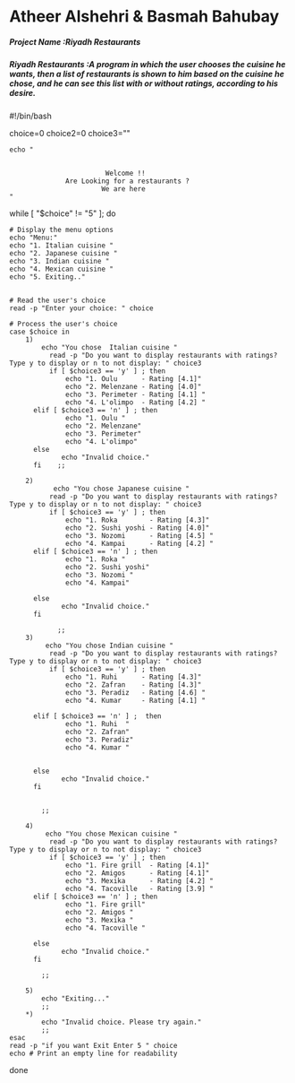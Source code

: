 # Atheer Alshehri & Basmah Bahubay
##### Project Name :Riyadh Restaurants

##### Riyadh Restaurants :A program in which the user chooses the cuisine he wants, then a list of restaurants is shown to him based on the cuisine he chose, and he can see this list with or without ratings, according to his desire.


#!/bin/bash

choice=0
choice2=0
choice3=""

    echo "


                            Welcome !!
                  Are Looking for a restaurants ?
                           We are here
    "
while [ "$choice" != "5" ]; do



    # Display the menu options
    echo "Menu:"
    echo "1. Italian cuisine "
    echo "2. Japanese cuisine "
    echo "3. Indian cuisine "
    echo "4. Mexican cuisine "
    echo "5. Exiting.."


    # Read the user's choice
    read -p "Enter your choice: " choice

    # Process the user's choice
    case $choice in
        1)
            echo "You chose  Italian cuisine "
              read -p "Do you want to display restaurants with ratings? Type y to display or n to not display: " choice3
              if [ $choice3 == 'y' ] ; then
                  echo "1. Oulu      - Rating [4.1]"
                  echo "2. Melenzane - Rating [4.0]"
                  echo "3. Perimeter - Rating [4.1] "
                  echo "4. L'olimpo  - Rating [4.2] "
          elif [ $choice3 == 'n' ] ; then
                  echo "1. Oulu "
                  echo "2. Melenzane"
                  echo "3. Perimeter"
                  echo "4. L'olimpo"
          else
                 echo "Invalid choice."
          fi    ;;

        2)
               echo "You chose Japanese cuisine "
              read -p "Do you want to display restaurants with ratings? Type y to display or n to not display: " choice3
              if [ $choice3 == 'y' ] ; then
                  echo "1. Roka        - Rating [4.3]"
                  echo "2. Sushi yoshi - Rating [4.0]"
                  echo "3. Nozomi      - Rating [4.5] "
                  echo "4. Kampai      - Rating [4.2] "
          elif [ $choice3 == 'n' ] ; then
                  echo "1. Roka "
                  echo "2. Sushi yoshi"
                  echo "3. Nozomi "
                  echo "4. Kampai"

          else
                 echo "Invalid choice."
          fi

                ;;
        3)
             echo "You chose Indian cuisine "
              read -p "Do you want to display restaurants with ratings? Type y to display or n to not display: " choice3
              if [ $choice3 == 'y' ] ; then
                  echo "1. Ruhi      - Rating [4.3]"
                  echo "2. Zafran    - Rating [4.3]"
                  echo "3. Peradiz   - Rating [4.6] "
                  echo "4. Kumar     - Rating [4.1] "

          elif [ $choice3 == 'n' ] ;  then
                  echo "1. Ruhi  "
                  echo "2. Zafran"
                  echo "3. Peradiz"
                  echo "4. Kumar "


          else
                 echo "Invalid choice."
          fi


            ;;    

        4)
             echo "You chose Mexican cuisine "
              read -p "Do you want to display restaurants with ratings? Type y to display or n to not display: " choice3
              if [ $choice3 == 'y' ] ; then
                  echo "1. Fire grill  - Rating [4.1]"
                  echo "2. Amigos      - Rating [4.1]"
                  echo "3. Mexika      - Rating [4.2] "
                  echo "4. Tacoville   - Rating [3.9] "
          elif [ $choice3 == 'n' ] ; then
                  echo "1. Fire grill"
                  echo "2. Amigos "
                  echo "3. Mexika "
                  echo "4. Tacoville "

          else
                 echo "Invalid choice."
          fi

            ;;

        5)
            echo "Exiting..."
            ;;
        *)
            echo "Invalid choice. Please try again."
            ;;
    esac
    read -p "if you want Exit Enter 5 " choice
    echo # Print an empty line for readability
done


